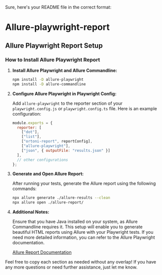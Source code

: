 Sure, here's your README file in the correct format:

# Allure-playwright-report

## Allure Playwright Report Setup

### How to Install Allure Playwright Report

1. **Install Allure Playwright and Allure Commandline:**

   ```bash
   npm install -D allure-playwright
   npm install -D allure-commandline
   ```

2. **Configure Allure Playwright in Playwright Config:**

   Add `allure-playwright` to the reporter section of your `playwright.config.js` or `playwright.config.ts` file. Here is an example configuration:

   ```javascript
   module.exports = {
     reporter: [
       ["dot"],
       ["list"],
       ["ortoni-report", reportConfig],
       ["allure-playwright"],
       ["json", { outputFile: "results.json" }]
     ],
     // other configurations
   };
   ```

3. **Generate and Open Allure Report:**

   After running your tests, generate the Allure report using the following commands:

   ```bash
   npx allure generate ./allure-results --clean
   npx allure open ./allure-report/
   ```

4. **Additional Notes:**

   Ensure that you have Java installed on your system, as Allure Commandline requires it. This setup will enable you to generate beautiful HTML reports using Allure with your Playwright tests. If you need more detailed information, you can refer to the Allure Playwright documentation.

   [Allure Report Documentation](https://docs.qameta.io/allure/)

Feel free to copy each section as needed without any overlap! If you have any more questions or need further assistance, just let me know.
